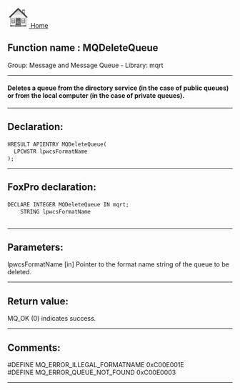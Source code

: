 [<img src="../../images/home.png"> Home ](https://github.com/VFPX/Win32API)  

## Function name : MQDeleteQueue
Group: Message and Message Queue - Library: mqrt    
***  


#### Deletes a queue from the directory service (in the case of public queues) or from the local computer (in the case of private queues).
***  


## Declaration:
```foxpro  
HRESULT APIENTRY MQDeleteQueue(
  LPCWSTR lpwcsFormatName
);  
```  
***  


## FoxPro declaration:
```foxpro  
DECLARE INTEGER MQDeleteQueue IN mqrt;
	STRING lpwcsFormatName
  
```  
***  


## Parameters:
lpwcsFormatName
[in] Pointer to the format name string of the queue to be deleted.  
***  


## Return value:
MQ_OK (0) indicates success.  
***  


## Comments:
#DEFINE MQ_ERROR_ILLEGAL_FORMATNAME 0xC00E001E  
#DEFINE MQ_ERROR_QUEUE_NOT_FOUND 0xC00E0003  
  
***  


